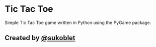 # Tic Tac Toe
 Simple Tic Tac Toe game written in Python using the PyGame package.
 
## Created by [@sukoblet](https://github.com/sukoblet)

